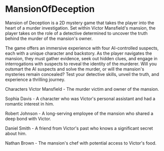 # MansionOfDeception
Mansion of Deception is a 2D mystery game that takes the player into the heart of a murder investigation. Set within Victor Mansfield's mansion, the player takes on the role of a detective determined to uncover the truth behind the murder of the mansion's owner.

The game offers an immersive experience with four AI-controlled suspects, each with a unique character and backstory. As the player navigates the mansion, they must gather evidence, seek out hidden clues, and engage in interrogations with suspects to reveal the identity of the murderer. Will you outsmart the AI suspects and solve the murder, or will the mansion's mysteries remain concealed? Test your detective skills, unveil the truth, and experience a thrilling journey.

Characters
Victor Mansfield - The murder victim and owner of the mansion.

Sophia Davis - A character who was Victor's personal assistant and had a romantic interest in him.

Robert Johnson - A long-serving employee of the mansion who shared a deep bond with Victor.

Daniel Smith - A friend from Victor's past who knows a significant secret about him.

Nathan Brown - The mansion's chef with potential access to Victor's food.
